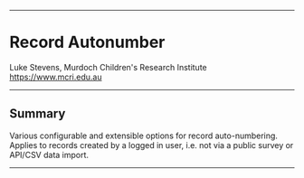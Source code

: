 ********************************************************************************
# Record Autonumber

Luke Stevens, Murdoch Children's Research Institute https://www.mcri.edu.au

********************************************************************************
## Summary

Various configurable and extensible options for record auto-numbering. 
Applies to records created by a logged in user, i.e. not via a public survey or 
API/CSV data import.

********************************************************************************